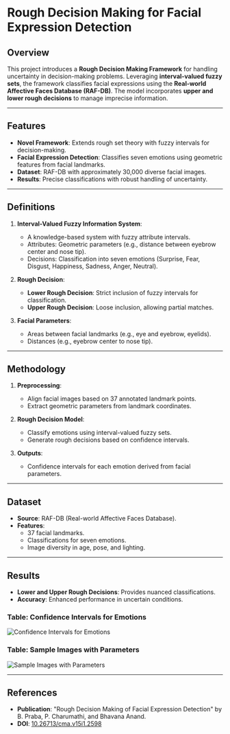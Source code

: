 # Rough Decision Making for Facial Expression Detection

## Overview
This project introduces a **Rough Decision Making Framework** for handling uncertainty in decision-making problems. Leveraging **interval-valued fuzzy sets**, the framework classifies facial expressions using the **Real-world Affective Faces Database (RAF-DB)**. The model incorporates **upper and lower rough decisions** to manage imprecise information.

---

## Features
- **Novel Framework**: Extends rough set theory with fuzzy intervals for decision-making.
- **Facial Expression Detection**: Classifies seven emotions using geometric features from facial landmarks.
- **Dataset**: RAF-DB with approximately 30,000 diverse facial images.
- **Results**: Precise classifications with robust handling of uncertainty.

---

## Definitions
1. **Interval-Valued Fuzzy Information System**:
   - A knowledge-based system with fuzzy attribute intervals.
   - Attributes: Geometric parameters (e.g., distance between eyebrow center and nose tip).
   - Decisions: Classification into seven emotions (Surprise, Fear, Disgust, Happiness, Sadness, Anger, Neutral).

2. **Rough Decision**:
   - **Lower Rough Decision**: Strict inclusion of fuzzy intervals for classification.
   - **Upper Rough Decision**: Loose inclusion, allowing partial matches.

3. **Facial Parameters**:
   - Areas between facial landmarks (e.g., eye and eyebrow, eyelids).
   - Distances (e.g., eyebrow center to nose tip).

---

## Methodology
1. **Preprocessing**:
   - Align facial images based on 37 annotated landmark points.
   - Extract geometric parameters from landmark coordinates.

2. **Rough Decision Model**:
   - Classify emotions using interval-valued fuzzy sets.
   - Generate rough decisions based on confidence intervals.

3. **Outputs**:
   - Confidence intervals for each emotion derived from facial parameters.

---

## Dataset
- **Source**: RAF-DB (Real-world Affective Faces Database).
- **Features**:
  - 37 facial landmarks.
  - Classifications for seven emotions.
  - Image diversity in age, pose, and lighting.

---

## Results
- **Lower and Upper Rough Decisions**: Provides nuanced classifications.
- **Accuracy**: Enhanced performance in uncertain conditions.

### Table: Confidence Intervals for Emotions
![Confidence Intervals for Emotions](attachment:confidence_intervals_table.png)

### Table: Sample Images with Parameters
![Sample Images with Parameters](attachment:sample_images_parameters_table.png)


---

## References
- **Publication**: "Rough Decision Making of Facial Expression Detection" by B. Praba, P. Charumathi, and Bhavana Anand.
- **DOI**: [10.26713/cma.v15i1.2598](http://doi.org/10.26713/cma.v15i1.2598)
